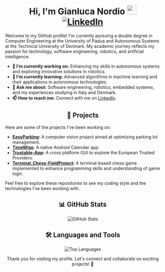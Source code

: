 <h1 align="center"> Hi, I'm Gianluca Nordio <img src="https://media.giphy.com/media/hvRJCLFzcasrR4ia7z/giphy.gif" width="30px"/> 
<div align="center">
  <a href="https://www.linkedin.com/in/gianluca-nordio/">
    <img src="https://img.shields.io/badge/-LinkedIn-blue?style=flat&logo=Linkedin&logoColor=white" alt="LinkedIn">
  </a>
</div>
</h1>

Welcome to my GitHub profile! I'm currently pursuing a double degree in Computer Engineering at the University of Padua and Autonomous Systems at the Technical University of Denmark. My academic journey reflects my passion for technology, software engineering, robotics, and artificial intelligence.

- **🔭 I’m currently working on:** Enhancing my skills in autonomous systems and exploring innovative solutions in robotics.
- **🌱 I’m currently learning:** Advanced algorithms in machine learning and their applications in autonomous technologies.
- **💬 Ask me about:** Software engineering, robotics, embedded systems, and my experiences studying in Italy and Denmark.
- **📫 How to reach me:** Connect with me on [LinkedIn](https://www.linkedin.com/in/gianluca-nordio/).

<h2 align="center">🚀 Projects</h2>
Here are some of the projects I've been working on:

- **[EasyParking](https://github.com/GianlucaNordio/EasyParking):** A computer vision project aimed at optimizing parking lot management.
- **[TimeWise](https://github.com/GianlucaNordio/TimeWise):** A native Android Calendar app.
- **[Trustable-App](https://github.com/GianlucaNordio/Trustable-App):** A cross platform GUI to explore the European Trusted Providers.
- **[Terminal_Chess-FieldProject](https://github.com/GianlucaNordio/Terminal_Chess-FieldProject):** A terminal-based chess game implemented to enhance programming skills and understanding of game logic.

Feel free to explore these repositories to see my coding style and the technologies I've been working with.

<h2 align="center">📊 GitHub Stats</h2>

<p align="center">
  <img src="https://github-readme-stats.vercel.app/api?username=GianlucaNordio&show_icons=true&theme=radical" alt="GitHub Stats">
</p>

<h2 align="center">🛠️ Languages and Tools</h2>

<p align="center">
  <img src="https://github-readme-stats.vercel.app/api/top-langs/?username=GianlucaNordio&layout=compact&theme=radical" alt="Top Languages">
</p>

<p align="center">Thank you for visiting my profile. Let's connect and collaborate on exciting projects! 🚀</p>

